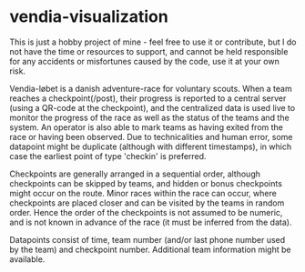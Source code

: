 # vendia-visualization

This is just a hobby project of mine - feel free to use it or contribute, but I do not have the time or resources to support, and cannot be held responsible for any accidents or misfortunes caused by the code, use it at your own risk.

Vendia-løbet is a danish adventure-race for voluntary scouts. When a team reaches a checkpoint(/post), their progress is reported to a central server (using a QR-code at the checkpoint), and the centralized data is used live to monitor the progress of the race as well as the status of the teams and the system. An operator is also able to mark teams as having exited from the race or having been observed. Due to technicalities and human error, some datapoint might be duplicate (although with different timestamps), in which case the earliest point of type 'checkin' is preferred.

Checkpoints are generally arranged in a sequential order, although checkpoints can be skipped by teams, and hidden or bonus checkpoints might occur on the route. Minor races within the race can occur, where checkpoints are placed closer and can be visited by the teams in random order. Hence the order of the checkpoints is not assumed to be numeric, and is not known in advance of the race (it must be inferred from the data).

Datapoints consist of time, team number (and/or last phone number used by the team) and checkpoint number. Additional team information might be available.